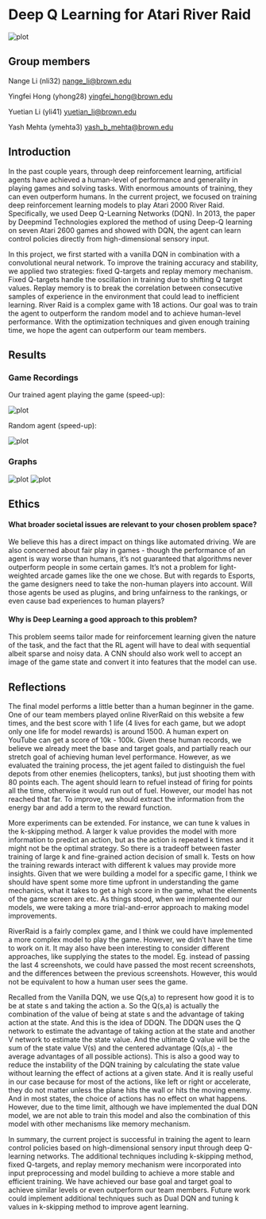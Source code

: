# Deep Q Learning for Atari River Raid 

![plot](https://github.com/7ericany/3Yes1No-Deep-Q-Learning-for-Atari-River-Raid/blob/main/poster/2470%20Final%20Project%20Poster.png)

## Group members

Nange Li (nli32) nange_li@brown.edu

Yingfei Hong (yhong28) yingfei_hong@brown.edu

Yuetian Li (yli41) yuetian_li@brown.edu

Yash Mehta (ymehta3) yash_b_mehta@brown.edu



## Introduction

In the past couple years, through deep reinforcement learning, artificial agents have achieved a human-level of performance and generality in playing games and solving tasks. With enormous amounts of training, they can even outperform humans. In the current project, we focused on training deep reinforcement learning models to play Atari 2000 River Raid. Specifically, we used Deep Q-Learning Networks (DQN). In 2013, the paper by Deepmind Technologies explored the method of using Deep-Q learning on seven Atari 2600 games and showed with DQN, the agent can learn control policies directly from high-dimensional sensory input. 

In this project, we first started with a vanilla DQN in combination with a convolutional neural network. To improve the training accuracy and stability, we applied two strategies: fixed Q-targets and replay memory mechanism. Fixed Q-targets handle the oscillation in training due to shifting Q target values. Replay memory is to break the correlation between consecutive samples of experience in the environment that could lead to inefficient learning. River Raid is a complex game with 18 actions. Our goal was to train the agent to outperform the random model and to achieve human-level performance. With the optimization techniques and given enough training time, we hope the agent can outperform our team members. 


## Results
### Game Recordings
Our trained agent playing the game (speed-up):

![plot](https://github.com/7ericany/3Yes1No-Deep-Q-Learning-for-Atari-River-Raid/blob/main/visualization/Trained_20k-episode-1.gif)

Random agent (speed-up):

![plot](https://github.com/7ericany/3Yes1No-Deep-Q-Learning-for-Atari-River-Raid/blob/main/visualization/Random_model-episode-1.gif)

### Graphs
![plot](https://github.com/7ericany/3Yes1No-Deep-Q-Learning-for-Atari-River-Raid/blob/main/visualization/Training_reward_history.png)
![plot](https://github.com/7ericany/3Yes1No-Deep-Q-Learning-for-Atari-River-Raid/blob/main/visualization/rewards_historgram_comparison.png)

## Ethics

#### What broader societal issues are relevant to your chosen problem space?

We believe this has a direct impact on things like automated driving. We are also concerned about fair play in games - though the performance of an agent is way worse than humans, it’s not guaranteed that algorithms never outperform people in some certain games. It’s not a problem for light-weighted arcade games like the one we chose. But with regards to Esports, the game designers need to take the non-human players into account. Will those agents be used as plugins, and bring unfairness to the rankings, or even cause bad experiences to human players? 

#### Why is Deep Learning a good approach to this problem?

This problem seems tailor made for reinforcement learning given the nature of the task, and the fact that the RL agent will have to deal with sequential albeit sparse and noisy data. A CNN should also work well to accept an image of the game state and convert it into features that the model can use. 

## Reflections
The final model performs a little better than a human beginner in the game. One of our team members played online RiverRaid on this website a few times, and the best score with 1 life (4 lives for each game, but we adopt only one life for model rewards) is around 1500. A human expert on YouTube can get a score of 10k - 100k. Given these human records, we believe we already meet the base and target goals, and partially reach our stretch goal of achieving human level performance. However, as we evaluated the training process, the jet agent failed to distinguish the fuel depots from other enemies (helicopters, tanks), but just shooting them with 80 points each. The agent should learn to refuel instead of firing for points all the time, otherwise it would run out of fuel. However, our model has not reached that far. To improve, we should extract the information from the energy bar and add a term to the reward function.

More experiments can be extended. For instance, we can tune k values in the k-skipping method. A larger k value provides the model with more information to predict an action, but as the action is repeated k times and it might not be the optimal strategy. So there is a tradeoff between faster training of large k and fine-grained action decision of small k. Tests on how the training rewards interact with different k values may provide more insights.
Given that we were building a model for a specific game, I think we should have spent some more time upfront in understanding the game mechanics, what it takes to get a high score in the game, what the elements of the game screen are etc. As things stood, when we implemented our models, we were taking a more trial-and-error approach to making model improvements. 

RiverRaid is a fairly complex game, and I think we could have implemented a more complex model to play the game. However, we didn’t have the time to work on it. It may also have been interesting to consider different approaches, like supplying the states to the model. Eg. instead of passing the last 4 screenshots, we could have passed the most recent screenshots, and the differences between the previous screenshots. However, this would not be equivalent to how a human user sees the game. 

Recalled from the Vanilla DQN, we use Q(s,a) to represent how good it is to be at state s and taking the action a. So the Q(s,a) is actually the combination of the value of being at state s and the advantage of taking action at the state. And this is the idea of DDQN. The DDQN uses the Q network to estimate the advantage of taking action at the state and another V network to estimate the state value. And the ultimate Q value will be the sum of the state value V(s) and the centered advantage (Q(s,a) - the average advantages of all possible actions). This is also a good way to reduce the instability of the DQN training by calculating the state value without learning the effect of actions at a given state. And it is really useful in our case because for most of the actions, like left or right or accelerate, they do not matter unless the plane hits the wall or hits the moving enemy. And in most states, the choice of actions has no effect on what happens. However, due to the time limit, although we have implemented the dual DQN model, we are not able to train this model and also the combination of this model with other mechanisms like memory mechanism.

In summary, the current project is successful in training the agent to learn control policies based on high-dimensional sensory input through deep Q-learning networks. The additional techniques including k-skipping method, fixed Q-targets, and replay memory mechanism were incorporated into input preprocessing and  model building to achieve a more stable and efficient training. We have achieved our base goal and target goal to achieve similar levels or even outperform our team members. Future work could implement additional techniques such as Dual DQN and tuning k values in k-skipping method  to improve agent learning. 

